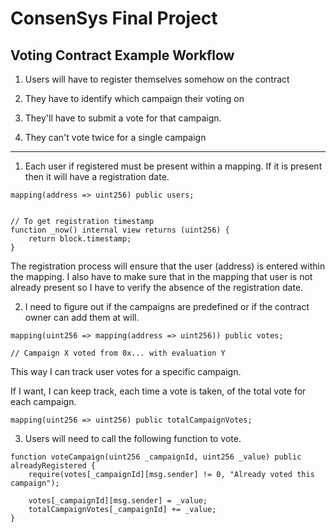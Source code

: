 # ConsenSys Final Project

## Voting Contract Example Workflow

1. Users will have to register themselves somehow on the contract

2. They have to identify which campaign their voting on

3. They'll have to submit a vote for that campaign.

4. They can't vote twice for a single campaign 


---- 

1. Each user if registered must be present within a mapping. If it is present then it will have a registration date.

```solidity
mapping(address => uint256) public users;


// To get registration timestamp
function _now() internal view returns (uint256) {
    return block.timestamp;
}
```

The registration process will ensure that the user (address) is entered within the mapping. I also have to make sure that in the mapping that user is not already present so I have to verify the absence of the registration date.


2. I need to figure out if the campaigns are predefined or if the contract owner can add them at will.

```solidity
mapping(uint256 => mapping(address => uint256)) public votes;

// Campaign X voted from 0x... with evaluation Y
```
This way I can track user votes for a specific campaign.

If I want, I can keep track, each time a vote is taken, of the total vote for each campaign.
```solidity
mapping(uint256 => uint256) public totalCampaignVotes;
```

3. Users will need to call the following function to vote.

```solidity
function voteCampaign(uint256 _campaignId, uint256 _value) public alreadyRegistered {
    require(votes[_campaignId][msg.sender] != 0, "Already voted this campaign");

    votes[_campaignId][msg.sender] = _value;
    totalCampaignVotes[_campaignId] += _value; 
}
```
